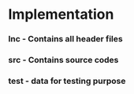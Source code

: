 # Implementation

###  Inc - Contains all header files

### src - Contains source codes 

### test - data for testing purpose
